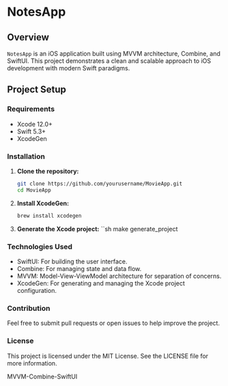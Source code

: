 # NotesApp

## Overview
`NotesApp` is an iOS application built using MVVM architecture, Combine, and SwiftUI. This project demonstrates a clean and scalable approach to iOS development with modern Swift paradigms.

## Project Setup

### Requirements
- Xcode 12.0+
- Swift 5.3+
- XcodeGen

### Installation

1. **Clone the repository:**
   ```sh
   git clone https://github.com/yourusername/MovieApp.git
   cd MovieApp

2. **Install XcodeGen:**
    ```sh
    brew install xcodegen

3. **Generate the Xcode project:**
    ``sh
    make generate_project

### Technologies Used
- SwiftUI: For building the user interface.
- Combine: For managing state and data flow.
- MVVM: Model-View-ViewModel architecture for separation of concerns.
- XcodeGen: For generating and managing the Xcode project configuration.

### Contribution
Feel free to submit pull requests or open issues to help improve the project.

### License
This project is licensed under the MIT License. See the LICENSE file for more information.

MVVM-Combine-SwiftUI